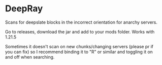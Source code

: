 # DeepRay

Scans for deepslate blocks in the incorrect orientation for anarchy servers.

Go to releases, download the jar and add to your mods folder. Works with 1.21.5

Sometimes it doesn't scan on new chunks/changing servers (please pr if you can fix) so I recommend binding it to "R" or similar and toggling it on and off when searching.
